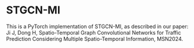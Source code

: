# STGCN-MI

This is a PyTorch implementation of STGCN-MI, as described in our paper: Ji J, Dong H, Spatio-Temporal Graph Convolutional Networks for Traffic Prediction Considering Multiple Spatio-Temporal Information, MSN2024.
